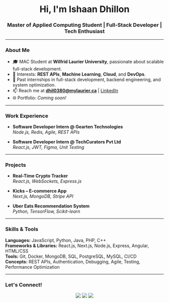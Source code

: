 <h1 align="center">Hi, I'm Ishaan Dhillon</h1>
<h3 align="center">Master of Applied Computing Student | Full-Stack Developer | Tech Enthusiast</h3>

---

### About Me
- 🎓 MAC Student at **Wilfrid Laurier University**, passionate about scalable full-stack development.
- 🔬 Interests: **REST APIs**, **Machine Learning**, **Cloud**, and **DevOps**.
- 💼 Past internships in full-stack development, backend engineering, and system optimization.
- 📫 Reach me at **dhil0380@mylaurier.ca** | [LinkedIn](https://www.linkedin.com/in/ishaan-dhillon-080182235/)  
- 🌐 Portfolio: *Coming soon!*

---

### Work Experience

- **Software Developer Intern @ Gearten Technologies**  
  *Node.js, Redis, Agile, REST APIs*

- **Software Developer Intern @ TechCurators Pvt Ltd**  
  *React.js, JWT, Figma, Unit Testing*

---

### Projects

- **Real-Time Crypto Tracker**  
  *React.js, WebSockets, Express.js*

- **Kicks – E-commerce App**  
  *Next.js, MongoDB, Stripe API*

- **Uber Eats Recommendation System**  
  *Python, TensorFlow, Scikit-learn*

---

### Skills & Tools

**Languages:** JavaScript, Python, Java, PHP, C++  
**Frameworks & Libraries:** React.js, Next.js, Node.js, Express, Angular, HTML/CSS  
**Tools:** Git, Docker, MongoDB, SQL, PostgreSQL, MySQL, CI/CD  
**Concepts:** REST APIs, Authentication, Debugging, Agile, Testing, Performance Optimization

---

### Let's Connect!

<p align="center">
  <a href="mailto:dhil0380@mylaurier.ca"><img src="https://img.shields.io/badge/Email-Dhil0380@mylaurier.ca-D14836?style=for-the-badge&logo=gmail&logoColor=white"/></a>
  <a href="https://www.linkedin.com/in/ishaan-dhillon-080182235/"><img src="https://img.shields.io/badge/LinkedIn-Profile-blue?style=for-the-badge&logo=linkedin"/></a>
  <a href="https://github.com/amateurandroid"><img src="https://img.shields.io/badge/GitHub-amateurandroid-black?style=for-the-badge&logo=github"/></a>
</p>
